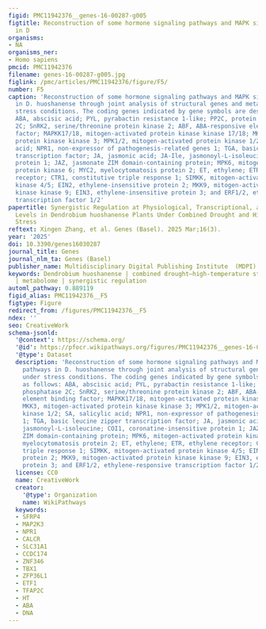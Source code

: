 ```yaml
---
figid: PMC11942376__genes-16-00287-g005
figtitle: Reconstruction of some hormone signaling pathways and MAPK signaling pathways
  in D
organisms:
- NA
organisms_ner:
- Homo sapiens
pmcid: PMC11942376
filename: genes-16-00287-g005.jpg
figlink: /pmc/articles/PMC11942376/figure/F5/
number: F5
caption: 'Reconstruction of some hormone signaling pathways and MAPK signaling pathways
  in D. huoshanense through joint analysis of structural genes and metabolites under
  stress conditions. The coding genes indicated by gene symbols are described as follows:
  ABA, abscisic acid; PYL, pyrabactin resistance 1-like; PP2C, protein phosphatase
  2C; SnRK2, serine/threonine protein kinase 2; ABF, ABA-responsive element binding
  factor; MAPKK17/18, mitogen-activated protein kinase kinase 17/18; MKK3, mitogen-activated
  protein kinase kinase 3; MPK1/2, mitogen-activated protein kinase 1/2; SA, salicylic
  acid; NPR1, non-expressor of pathogenesis-related genes 1; TGA, basic leucine zipper
  transcription factor; JA, jasmonic acid; JA-Ile, jasmonoyl-L-isoleucine; COI1, coronatine-insensitive
  protein 1; JAZ, jasmonate ZIM domain-containing protein; MPK6, mitogen-activated
  protein kinase 6; MYC2, myelocytomatosis protein 2; ET, ethylene; ETR, ethylene
  receptor; CTR1, constitutive triple response 1; SIMKK, mitogen-activated protein
  kinase 4/5; EIN2, ethylene-insensitive protein 2; MKK9, mitogen-activated protein
  kinase kinase 9; EIN3, ethylene-insensitive protein 3; and ERF1/2, ethylene-responsive
  transcription factor 1/2'
papertitle: Synergistic Regulation at Physiological, Transcriptional, and Metabolic
  Levels in Dendrobium huoshanense Plants Under Combined Drought and High-Temperature
  Stress
reftext: Xingen Zhang, et al. Genes (Basel). 2025 Mar;16(3).
year: '2025'
doi: 10.3390/genes16030287
journal_title: Genes
journal_nlm_ta: Genes (Basel)
publisher_name: Multidisciplinary Digital Publishing Institute  (MDPI)
keywords: Dendrobium huoshanense | combined drought–high-temperature stress | transcriptome
  | metabolome | synergistic regulation
automl_pathway: 0.889119
figid_alias: PMC11942376__F5
figtype: Figure
redirect_from: /figures/PMC11942376__F5
ndex: ''
seo: CreativeWork
schema-jsonld:
  '@context': https://schema.org/
  '@id': https://pfocr.wikipathways.org/figures/PMC11942376__genes-16-00287-g005.html
  '@type': Dataset
  description: 'Reconstruction of some hormone signaling pathways and MAPK signaling
    pathways in D. huoshanense through joint analysis of structural genes and metabolites
    under stress conditions. The coding genes indicated by gene symbols are described
    as follows: ABA, abscisic acid; PYL, pyrabactin resistance 1-like; PP2C, protein
    phosphatase 2C; SnRK2, serine/threonine protein kinase 2; ABF, ABA-responsive
    element binding factor; MAPKK17/18, mitogen-activated protein kinase kinase 17/18;
    MKK3, mitogen-activated protein kinase kinase 3; MPK1/2, mitogen-activated protein
    kinase 1/2; SA, salicylic acid; NPR1, non-expressor of pathogenesis-related genes
    1; TGA, basic leucine zipper transcription factor; JA, jasmonic acid; JA-Ile,
    jasmonoyl-L-isoleucine; COI1, coronatine-insensitive protein 1; JAZ, jasmonate
    ZIM domain-containing protein; MPK6, mitogen-activated protein kinase 6; MYC2,
    myelocytomatosis protein 2; ET, ethylene; ETR, ethylene receptor; CTR1, constitutive
    triple response 1; SIMKK, mitogen-activated protein kinase 4/5; EIN2, ethylene-insensitive
    protein 2; MKK9, mitogen-activated protein kinase kinase 9; EIN3, ethylene-insensitive
    protein 3; and ERF1/2, ethylene-responsive transcription factor 1/2'
  license: CC0
  name: CreativeWork
  creator:
    '@type': Organization
    name: WikiPathways
  keywords:
  - SFRP4
  - MAP2K3
  - NPR1
  - CALCR
  - SLC31A1
  - CCDC174
  - ZNF346
  - TBX1
  - ZFP36L1
  - ETF1
  - TFAP2C
  - HT
  - ABA
  - DNA
---
```

